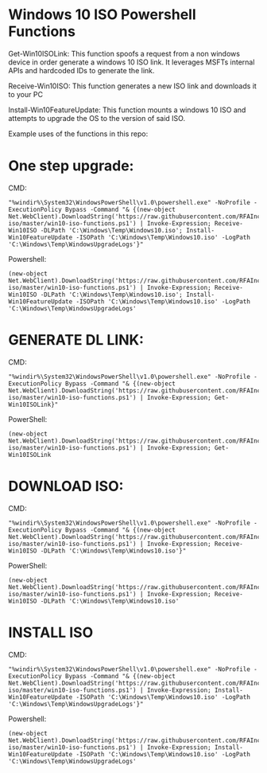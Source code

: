 # Windows 10 ISO Powershell Functions

Get-Win10ISOLink:
This function spoofs a request from a non windows device in order generate a windows 10 ISO link. It leverages MSFTs internal APIs and hardcoded IDs to generate the link.

Receive-Win10ISO:
This function generates a new ISO link and downloads it to your PC

Install-Win10FeatureUpdate:
This function mounts a windows 10 ISO and attempts to upgrade the OS to the version of said ISO. 

Example uses of the functions in this repo:


# One step upgrade:
CMD:
```
"%windir%\System32\WindowsPowerShell\v1.0\powershell.exe" -NoProfile -ExecutionPolicy Bypass -Command "& {(new-object Net.WebClient).DownloadString('https://raw.githubusercontent.com/RFAInc/windows10-iso/master/win10-iso-functions.ps1') | Invoke-Expression; Receive-Win10ISO -DLPath 'C:\Windows\Temp\Windows10.iso'; Install-Win10FeatureUpdate -ISOPath 'C:\Windows\Temp\Windows10.iso' -LogPath 'C:\Windows\Temp\WindowsUpgradeLogs'}"
```
Powershell:
```
(new-object Net.WebClient).DownloadString('https://raw.githubusercontent.com/RFAInc/windows10-iso/master/win10-iso-functions.ps1') | Invoke-Expression; Receive-Win10ISO -DLPath 'C:\Windows\Temp\Windows10.iso'; Install-Win10FeatureUpdate -ISOPath 'C:\Windows\Temp\Windows10.iso' -LogPath 'C:\Windows\Temp\WindowsUpgradeLogs'
```

# GENERATE DL LINK:
CMD:
```
"%windir%\System32\WindowsPowerShell\v1.0\powershell.exe" -NoProfile -ExecutionPolicy Bypass -Command "& {(new-object Net.WebClient).DownloadString('https://raw.githubusercontent.com/RFAInc/windows10-iso/master/win10-iso-functions.ps1') | Invoke-Expression; Get-Win10ISOLink}"
```
PowerShell:
```
(new-object Net.WebClient).DownloadString('https://raw.githubusercontent.com/RFAInc/windows10-iso/master/win10-iso-functions.ps1') | Invoke-Expression; Get-Win10ISOLink
```
# DOWNLOAD ISO:
CMD:
```
"%windir%\System32\WindowsPowerShell\v1.0\powershell.exe" -NoProfile -ExecutionPolicy Bypass -Command "& {(new-object Net.WebClient).DownloadString('https://raw.githubusercontent.com/RFAInc/windows10-iso/master/win10-iso-functions.ps1') | Invoke-Expression; Receive-Win10ISO -DLPath 'C:\Windows\Temp\Windows10.iso'}"
```
PowerShell:
```
(new-object Net.WebClient).DownloadString('https://raw.githubusercontent.com/RFAInc/windows10-iso/master/win10-iso-functions.ps1') | Invoke-Expression; Receive-Win10ISO -DLPath 'C:\Windows\Temp\Windows10.iso'
```
# INSTALL ISO
CMD:
```
"%windir%\System32\WindowsPowerShell\v1.0\powershell.exe" -NoProfile -ExecutionPolicy Bypass -Command "& {(new-object Net.WebClient).DownloadString('https://raw.githubusercontent.com/RFAInc/windows10-iso/master/win10-iso-functions.ps1') | Invoke-Expression; Install-Win10FeatureUpdate -ISOPath 'C:\Windows\Temp\Windows10.iso' -LogPath 'C:\Windows\Temp\WindowsUpgradeLogs'}"
```
Powershell:
```
(new-object Net.WebClient).DownloadString('https://raw.githubusercontent.com/RFAInc/windows10-iso/master/win10-iso-functions.ps1') | Invoke-Expression; Install-Win10FeatureUpdate -ISOPath 'C:\Windows\Temp\Windows10.iso' -LogPath 'C:\Windows\Temp\WindowsUpgradeLogs'
```
